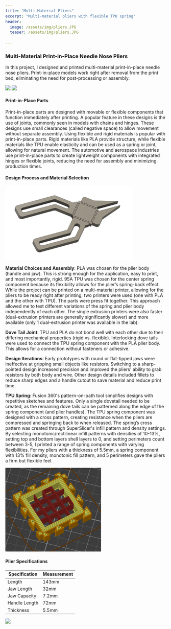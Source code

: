 ```yaml
---
title: "Multi-Material Pliers"
excerpt: "Multi-material pliers with flexible TPU spring"
header:
  image: /assets/img/pliers.JPG
  teaser: /assets/img/pliers.JPG
   
---
```


### Multi-Material Print-in-Place Needle Nose Pliers

In this project, I designed and printed multi-material print-in-place needle nose pliers. Print-in-place models work right after removal from the print bed, eliminating the need for post-processing or assembly.

<span>
    <img src="/assets/img/plier-1.png" style="width: 250px">
    <img src="/assets/img/plier-2.png" style="width: 250px">
</span>

#### Print-in-Place Parts
Print-in-place parts are designed with movable or flexible components that function immediately after printing. A popular feature in these designs is the use of joints, commonly seen in models with chains and hinges. These designs use small clearances (called negative space) to allow movement without separate assembly. Using flexible and rigid materials is popular with print-in-place parts. Rigid materials like PLA provide structure, while flexible materials like TPU enable elasticity and can be used as a spring or joint, allowing for natural movement. The automotive and aerospace industries use print-in-place parts to create lightweight components with integrated hinges or flexible joints, reducing the need for assembly and minimizing production times.

#### Design Process and Material Selection

<img src="/assets/img/plier-CAD.png" style="width: 400px">

**Material Choices and Assembly**: PLA was chosen for the plier body (handle and jaw). This is strong enough for the application, easy to print, and most importantly, rigid.  95A TPU was chosen for the center spring component because its flexibility allows for the plier’s spring-back effect. While the project can be printed on a multi-material printer, allowing for the pliers to be ready right after printing, two printers were used (one with PLA and the other with TPU). The parts were press fit together. This approach allowed me to test different variations of the spring and plier body independently of each other. The single extrusion printers were also faster (dual-extrusion printers are generally significantly slower) and more available (only 1 dual-extrusion printer was available in the lab).

**Dove Tail Joint**: TPU and PLA do not bond well with each other due to their differing mechanical properties (rigid vs. flexible). Interlocking dove tails were used to connect the TPU spring component with the PLA plier body. This allows for a connection without fasteners or adhesive.

**Design Iterations**: Early prototypes with round or flat-tipped jaws were ineffective at gripping small objects like resistors. Switching to a sharp-pointed design increased precision and improved the pliers' ability to grab resistors by both body and wire. Other design details included fillets to reduce sharp edges and a handle cutout to save material and reduce print time.

**TPU Spring**: Fusion 360's pattern-on-path tool simplifies designs with repetitive sketches and features. Only a single dovetail needed to be created, as the remaining dove tails can be patterned along the edge of the spring component (and plier handles). The TPU spring component was designed with a cross pattern, creating resistance when the pliers are compressed and springing back to when released. The spring’s cross pattern was created through SuperSlicer's infill pattern and density settings. By selecting monotonic/rectilinear infill patterns with densities of 10-13%, setting top and bottom layers shell layers to 0, and setting perimeters count between 3-5, I printed a range of spring components with varying flexibilities. For my pliers with a thickness of 5.5mm, a spring component with 13% fill density, monotonic fill pattern, and 5 perimeters gave the pliers a firm but flexible feel.

<img src="/assets/img/plier-spring.png" style="width: 300px">

#### Plier Specifications

| Specification     | Measurement |
|-------------------|-------------|
| Length            | 143mm       |
| Jaw Length        | 32mm        |
| Jaw Capacity      | 7.2mm       |
| Handle Length     | 72mm        |
| Thickness         | 5.5mm       |

<img src="/assets/img/pliers-working.GIF" style="width: 400px">


